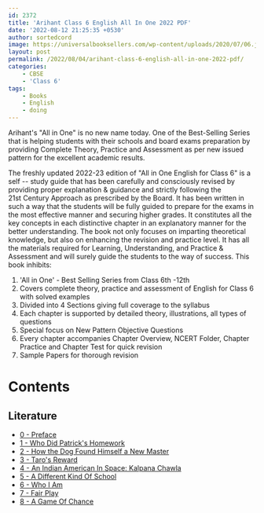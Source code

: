 ```yaml
---
id: 2372
title: 'Arihant Class 6 English All In One 2022 PDF'
date: '2022-08-12 21:25:35 +0530'
author: sortedcord
image: https://universalbooksellers.com/wp-content/uploads/2020/07/06.jpg
layout: post
permalink: /2022/08/04/arihant-class-6-english-all-in-one-2022-pdf/
categories:
    - CBSE
    - 'Class 6'
tags:
    - Books
    - English
    - doing
---
```


Arihant's "All in One" is no new name today. One of the Best-Selling Series that is helping students with their schools and board exams preparation by providing Complete Theory, Practice and Assessment as per new issued pattern for the excellent academic results.

The freshly updated 2022-23 edition of "All in One English for Class 6" is a self -- study guide that has been carefully and consciously revised by providing proper explanation & guidance and strictly following the 21st Century Approach as prescribed by the Board. It has been written in such a way that the students will be fully guided to prepare for the exams in the most effective manner and securing higher grades. It constitutes all the key concepts in each distinctive chapter in an explanatory manner for the better understanding. The book not only focuses on imparting theoretical knowledge, but also on enhancing the revision and practice level. It has all the materials required for Learning, Understanding, and Practice & Assessment and will surely guide the students to the way of success. This book inhibits:

1.  'All in One' - Best Selling Series from Class 6th -12th
2.  Covers complete theory, practice and assessment of English for Class 6 with solved examples
3.  Divided into 4 Sections giving full coverage to the syllabus
4.  Each chapter is supported by detailed theory, illustrations, all types of questions
5.  Special focus on New Pattern Objective Questions
6.  Every chapter accompanies Chapter Overview, NCERT Folder, Chapter Practice and Chapter Test for quick revision
7.  Sample Papers for thorough revision

# Contents

## Literature

- [0 - Preface](https://drive.google.com/uc?export=download&id=17eOfLzO-6PpLHnK0Od-sZAqsEbkdkbjg)
- [1 - Who Did Patrick's Homework](https://drive.google.com/uc?export=download&id=18VRIBojcHh0P_0Giz_9vOSPWesjEsMMT)
- [2 - How the Dog Found Himself a New Master](https://drive.google.com/uc?export=download&id=18XlAmHMs7Q6d7dBk-_13gioCMnn7At4f)
- [3 - Taro's Reward](https://drive.google.com/file/d/18avbVr8U1r6XpIaBV_S74jnHHP8OeQAl/view?usp=sharing)
- [4 - An Indian American In Space: Kalpana Chawla](https://drive.google.com/uc?export=download&id=18gOoSodiwh1ecddrushAqc1XsG_Q3HyD)
- [5 - A Different Kind Of School](https://drive.google.com/uc?export=download&id=18gz_bjdsCPjeY8svyWKiWxf-SzJp813M)
- [6 - Who I Am](https://drive.google.com/uc?export=download&id=18oBNjdHRZhlgLXtaZRw_WSOs-m9Dmm-g)
- [7 - Fair Play](https://drive.google.com/uc?export=download&id=18U2NhjPVG1Po-_U3zedi4YoxJ3aNOu7Q)
- [8 - A Game Of Chance](https://drive.google.com/uc?export=download&id=18UpxDQe68JhAckb6odrNikE9Qp5U7Ye4)